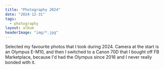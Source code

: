```yaml
---
title: "Photography 2024"
date: "2024-12-31"
tags: 
  - photography
layout: album
headerImage: "img/*.jpg"
---
```


Selected my favourite photos that I took during 2024. Camera at the start is an Olympus E-M10, and then I switched to a Canon 70D that I bought off FB Marketplace, because I'd had the Olympus since 2016 and I never really bonded with it.
